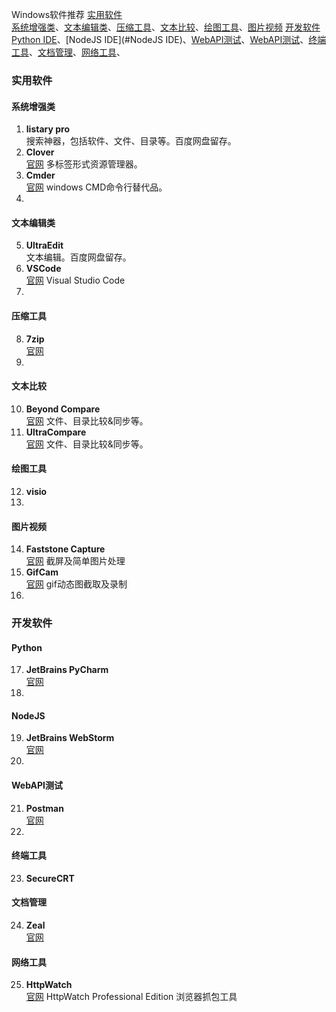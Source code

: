 Windows软件推荐
[实用软件](#实用软件)  
[系统增强类](#系统增强类)、[文本编辑类](#文本编辑类类)、[压缩工具](#压缩工具)、[文本比较](#文本比较)、[绘图工具](#绘图工具)、[图片视频](#图片视频)
[开发软件](#开发软件)  
[Python IDE](#python)、[NodeJS IDE](#NodeJS IDE)、[WebAPI测试](#WebAPI测试)、[WebAPI测试](#WebAPI测试)、[终端工具](#终端工具)、[文档管理](#文档管理)、[网络工具](#网络工具)、
### 实用软件
#### 系统增强类
 1. **listary pro**  
 搜索神器，包括软件、文件、目录等。百度网盘留存。
 2. **Clover**  
 [官网](http://cn.ejie.me/) 多标签形式资源管理器。
 3. **Cmder**  
[官网](http://cmder.net/) windows CMD命令行替代品。
 4.    
#### 文本编辑类
 5.  **UltraEdit**  
文本编辑。百度网盘留存。
 6. **VSCode**  
[官网](https://code.visualstudio.com/) Visual Studio Code
 7. 
#### 压缩工具
 8. **7zip**  
[官网](https://www.7-zip.org/)
 9. 
#### 文本比较
 10. **Beyond Compare**  
[官网](https://www.scootersoftware.com/) 文件、目录比较&同步等。
 11. **UltraCompare**  
[官网](https://www.ultraedit.com/products/ultracompare/) 文件、目录比较&同步等。
#### 绘图工具
 12. **visio**
 13. 
#### 图片视频
 14. **Faststone Capture**  
[官网](http://www.faststone.org/)  截屏及简单图片处理
 15. **GifCam**  
[官网](http://blog.bahraniapps.com/gifcam/) gif动态图截取及录制
 16. 
### 开发软件
#### Python
 17. **JetBrains  PyCharm**   
[官网](https://www.jetbrains.com/pycharm/)
 18. 
 #### NodeJS
 19.  **JetBrains WebStorm**  
[官网](https://www.jetbrains.com/webstorm/)
 20. 
 #### WebAPI测试
 21. **Postman**  
 [官网](https://www.getpostman.com/)
 22. 
 #### 终端工具
 23. **SecureCRT**  
 #### 文档管理
 24. **Zeal**  
  [官网](https://zealdocs.org/)
 #### 网络工具
 25. **HttpWatch**   
 [官网](https://www.httpwatch.com/) HttpWatch Professional Edition 浏览器抓包工具

<!--stackedit_data:
eyJoaXN0b3J5IjpbMTY3MTc1MzczNSwyMTAyMjc1MjAsLTEyOT
U2NzU0OTYsLTEzNzk5ODQ2NjRdfQ==
-->